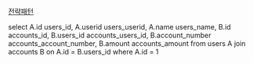 ﻿[전략패턴](http://blog.hanpo.tw/2011/06/strategy-pattern.html)

select A.id users_id, A.userid users_userid, 
	   A.name users_name,
       B.id accounts_id, B.users_id accounts_users_id,
       B.account_number accounts_account_number,
       B.amount accounts_amount
from users A join accounts B
on A.id = B.users_id
where A.id = 1


<resultMap id="UsersVoMap" type="com.school.bankjava.vo.UsersVo">
		<id property="id" column="users_id" />
		<result property="userId" column="users_userid"/>
		<result property="name" column="users_name" />
		<collection property="accountsList" ofType="com.school.bankjava.vo.AccountsVo">
			<id property="id" column="accounts_id" />
			<result property="users_id" column="accounts_users_id"/>
			<result property="account_number" column="accounts_account_number"/>
			<result property="amount" column="accounts_amount"/>
		</collection>
	</resultMap>